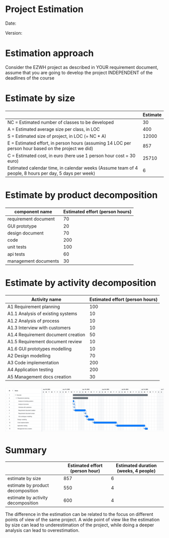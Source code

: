 # Project Estimation  
Date:

Version:


# Estimation approach
Consider the EZWH  project as described in YOUR requirement document, assume that you are going to develop the project INDEPENDENT of the deadlines of the course
# Estimate by size
### 
|                                                                                                        | Estimate |
|--------------------------------------------------------------------------------------------------------|----------|
| NC =  Estimated number of classes to be developed                                                      | 30       |
| A = Estimated average size per class, in LOC                                                           | 400      |
| S = Estimated size of project, in LOC (= NC * A)                                                       | 12000    |
| E = Estimated effort, in person hours (assuming 14 LOC per person hour based on the project we did)    | 857      |
| C = Estimated cost, in euro (here use 1 person hour cost = 30 euro)                                    | 25710    |
| Estimated calendar time, in calendar weeks (Assume team of 4 people, 8 hours per day, 5 days per week) | 6        |

# Estimate by product decomposition
### 
| component name       | Estimated effort (person hours) |
|----------------------|---------------------------------|
| requirement document | 70                              |
| GUI prototype        | 20                              |
| design document      | 70                              |
| code                 | 200                             |
| unit tests           | 100                             |
| api tests            | 60                              |
| management documents | 30                              |

# Estimate by activity decomposition

### 
| Activity name                      | Estimated effort (person hours) |
|------------------------------------|---------------------------------|
| A1 Requirement planning            | 100                             |
| A1.1 Analysis of existing systems  | 10                              |
| A1.2 Analysis of process           | 10                              |
| A1.3 Interview with customers      | 10                              |
| A1.4 Requirement document creation | 50                              |
| A1.5 Requirement document review   | 10                              |
| A1.6 GUI prototypes modelling      | 10                              |
| A2 Design modelling                | 70                              |
| A3 Code implementation             | 200                             |
| A4 Application testing             | 200                             |
| A5 Management docs creation        | 30                              |

###
![Gantt Chart](/Gantt/Updated_gantt.png "Gantt Chart")

# Summary

|                                    | Estimated effort (person hour) | Estimated duration (weeks, 4 people) |
|------------------------------------|--------------------------------|--------------------------------------|
| estimate by size                   | 857                            | 6                                    |
| estimate by product decomposition  | 550                            | 4                                    |
| estimate by activity decomposition | 600                            | 4                                    |

The difference in the estimation can be related to the focus on different points of view of the same project. A wide point of view like the estimation by size can lead to underestimation of the project, while doing a deeper analysis can lead to overestimation.